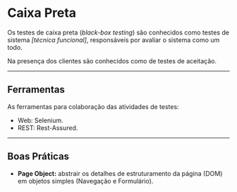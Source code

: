 # Caixa Preta
Os testes de caixa preta (*black-box testing*) são conhecidos como testes de sistema *[técnica funcional]*, responsáveis por avaliar o sistema como um todo.

Na presença dos clientes são conhecidos como de testes de aceitação.

---

## Ferramentas
As ferramentas para colaboração das atividades de testes:

* Web: Selenium.
* REST: Rest-Assured.

---

## Boas Práticas

* **Page Object:** abstrair os detalhes de estruturamento da página (DOM) em objetos simples (Navegação e Formulário).
